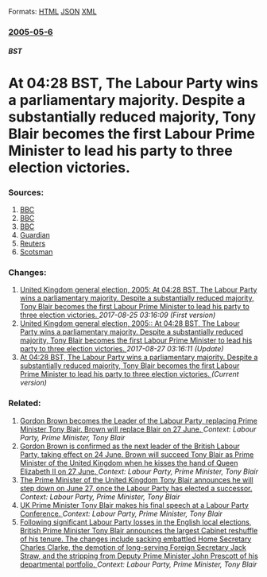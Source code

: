 
Formats: [HTML](/news/2005/05/6/at-04-28-bst-the-labour-party-wins-a-parliamentary-majority-despite-a-substantially-reduced-majority-tony-blair-becomes-the-first-labour.html)  [JSON](/news/2005/05/6/at-04-28-bst-the-labour-party-wins-a-parliamentary-majority-despite-a-substantially-reduced-majority-tony-blair-becomes-the-first-labour.json)  [XML](/news/2005/05/6/at-04-28-bst-the-labour-party-wins-a-parliamentary-majority-despite-a-substantially-reduced-majority-tony-blair-becomes-the-first-labour.xml)  

### [2005-05-6](/news/2005/05/6/index.md)

##### BST
#  At 04:28 BST, The Labour Party wins a parliamentary majority. Despite a substantially reduced majority, Tony Blair becomes the first Labour Prime Minister to lead his party to three election victories. 




### Sources:

1. [BBC](http://news.bbc.co.uk/1/hi/uk_politics/vote_2005/frontpage/4521941.stm)
2. [BBC](http://news.bbc.co.uk/1/hi/uk_politics/vote_2005/northern_ireland/4493717.stm)
3. [BBC](http://news.bbc.co.uk/1/hi/uk_politics/vote_2005/northern_ireland/4523649.stm)
4. [Guardian](http://politics.guardian.co.uk/election/story/0,15803,1478473,00.html)
5. [Reuters](https://www.reuters.com/newsArticle.jhtml?type=topNews&storyID=8406090)
6. [Scotsman](http://news.scotsman.com/latest.cfm?id=4515511)

### Changes:

1. [ United Kingdom general election, 2005: At 04:28 BST, The Labour Party wins a parliamentary majority. Despite a substantially reduced majority, Tony Blair becomes the first Labour Prime Minister to lead his party to three election victories. ](/news/2005/05/6/united-kingdom-general-election-2005-p-at-04-28-bst-the-labour-party-wins-a-parliamentary-majority-despite-a-substantially-reduced-major.md) _2017-08-25 03:16:09 (First version)_
2. [ United Kingdom general election, 2005:: At 04:28 BST, The Labour Party wins a parliamentary majority. Despite a substantially reduced majority, Tony Blair becomes the first Labour Prime Minister to lead his party to three election victories. ](/news/2005/05/6/united-kingdom-general-election-2005-at-04-28-bst-the-labour-party-wins-a-parliamentary-majority-despite-a-substantially-reduced-major.md) _2017-08-27 03:16:11 (Update)_
2. [ At 04:28 BST, The Labour Party wins a parliamentary majority. Despite a substantially reduced majority, Tony Blair becomes the first Labour Prime Minister to lead his party to three election victories. ](/news/2005/05/6/at-04-28-bst-the-labour-party-wins-a-parliamentary-majority-despite-a-substantially-reduced-majority-tony-blair-becomes-the-first-labour.md) _(Current version)_

### Related:

1. [ Gordon Brown becomes the Leader of the Labour Party, replacing Prime Minister Tony Blair. Brown will replace Blair on 27 June. ](/news/2018/06/24/gordon-brown-becomes-the-leader-of-the-labour-party-replacing-prime-minister-tony-blair-brown-will-replace-blair-on-27-june.md) _Context: Labour Party, Prime Minister, Tony Blair_
2. [ Gordon Brown is confirmed as the next leader of the British Labour Party, taking effect on 24 June. Brown will succeed Tony Blair as Prime Minister of the United Kingdom when he kisses the hand of Queen Elizabeth II on 27 June. ](/news/2007/05/17/gordon-brown-is-confirmed-as-the-next-leader-of-the-british-labour-party-taking-effect-on-24-june-brown-will-succeed-tony-blair-as-prime.md) _Context: Labour Party, Prime Minister, Tony Blair_
3. [ The Prime Minister of the United Kingdom Tony Blair announces he will step down on June 27, once the Labour Party has elected a successor. ](/news/2007/05/10/the-prime-minister-of-the-united-kingdom-tony-blair-announces-he-will-step-down-on-june-27-once-the-labour-party-has-elected-a-successor.md) _Context: Labour Party, Prime Minister, Tony Blair_
4. [ UK Prime Minister Tony Blair makes his final speech at a Labour Party Conference. ](/news/2006/09/26/uk-prime-minister-tony-blair-makes-his-final-speech-at-a-labour-party-conference.md) _Context: Labour Party, Prime Minister, Tony Blair_
5. [ Following significant Labour Party losses in the English local elections, British Prime Minister Tony Blair announces the largest Cabinet reshuffle of his tenure. The changes include sacking embattled Home Secretary Charles Clarke, the demotion of long-serving Foreign Secretary Jack Straw, and the stripping from Deputy Prime Minister John Prescott of his departmental portfolio. ](/news/2006/05/5/following-significant-labour-party-losses-in-the-english-local-elections-british-prime-minister-tony-blair-announces-the-largest-cabinet-r.md) _Context: Labour Party, Prime Minister, Tony Blair_
